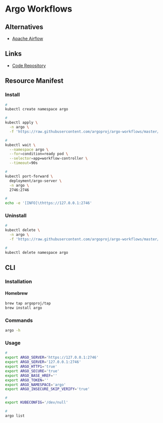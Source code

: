 # Argo Workflows

<!--
https://www.datarevenue.com/en-blog/airflow-vs-luigi-vs-argo-vs-mlflow-vs-kubeflow
-->

## Alternatives

- [Apache Airflow](/apache/apache-airflow.md)

## Links

- [Code Repository](https://github.com/argoproj/argo-workflows)

## Resource Manifest

### Install

```sh
#
kubectl create namespace argo

#
kubectl apply \
  -n argo \
  -f 'https://raw.githubusercontent.com/argoproj/argo-workflows/master/manifests/quick-start-postgres.yaml'

#
kubectl wait \
  --namespace argo \
  --for=condition=ready pod \
  --selector=app=workflow-controller \
  --timeout=90s

#
kubectl port-forward \
  deployment/argo-server \
  -n argo \
  2746:2746

#
echo -e '[INFO]\thttps://127.0.0.1:2746'
```

### Uninstall

```sh
#
kubectl delete \
  -n argo \
  -f 'https://raw.githubusercontent.com/argoproj/argo-workflows/master/manifests/quick-start-postgres.yaml'

#
kubectl delete namespace argo
```

## CLI

### Installation

#### Homebrew

```sh
brew tap argoproj/tap
brew install argo
```

### Commands

```sh
argo -h
```

### Usage

```sh
#
export ARGO_SERVER='https://127.0.0.1:2746'
export ARGO_SERVER='127.0.0.1:2746'
export ARGO_HTTP1='true'
export ARGO_SECURE='true'
export ARGO_BASE_HREF=''
export ARGO_TOKEN=''
export ARGO_NAMESPACE='argo'
export ARGO_INSECURE_SKIP_VERIFY='true'

#
export KUBECONFIG='/dev/null'

#
argo list
```

<!--
#
argo lint ./pipelines/*.yaml

#
export GITHUB_SHA=''

argo submit ./pipelines/dl.yaml \
  --labels assign-part=p1,model=sentiment \
  -p notebook-name=Assignment_2_p1 \
  -p mlflow-experiment=np-dl-2-p1-sentiment \
  -p git-ref="${GITHUB_SHA}"
-->

